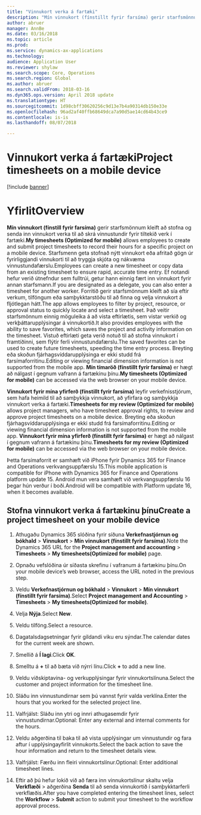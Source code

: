 ```yaml
---
title: "Vinnukort verka á fartæki"
description: "Mín vinnukort (fínstillt fyrir farsíma) gerir starfsmönnum kleift að stofna og senda inn vinnukort verka til að skrá vinnustundir fyrir tiltekið verk í fartæki."
author: abruer
manager: AnnBe
ms.date: 03/16/2018
ms.topic: article
ms.prod: 
ms.service: dynamics-ax-applications
ms.technology: 
audience: Application User
ms.reviewer: shylaw
ms.search.scope: Core, Operations
ms.search.region: Global
ms.author: abruer
ms.search.validFrom: 2018-03-16
ms.dyn365.ops.version: April 2018 update
ms.translationtype: HT
ms.sourcegitcommit: 1d98cbff30620256c9d13e7b4a90314db150e33e
ms.openlocfilehash: 96ad2af40ffb68649dca7a90d5ae14cd64b43ce9
ms.contentlocale: is-is
ms.lasthandoff: 08/07/2018

---
```


# <a name="project-timesheets-on-a-mobile-device"></a><span data-ttu-id="8102d-103">Vinnukort verka á fartæki</span><span class="sxs-lookup"><span data-stu-id="8102d-103">Project timesheets on a mobile device</span></span>

[!include [banner](../includes/banner.md)]

# <a name="overview"></a><span data-ttu-id="8102d-104">Yfirlit</span><span class="sxs-lookup"><span data-stu-id="8102d-104">Overview</span></span>

<span data-ttu-id="8102d-105">**Mín vinnukort (fínstill fyrir farsíma)** gerir starfsmönnum kleift að stofna og senda inn vinnukort verka til að skrá vinnustundir fyrir tiltekið verk í fartæki.</span><span class="sxs-lookup"><span data-stu-id="8102d-105">**My timesheets (Optimized for mobile)** allows employees to create and submit project timesheets to record their hours for a specific project on a mobile device.</span></span> <span data-ttu-id="8102d-106">Starfsmenn geta stofnað nýtt vinnukort eða afritað gögn úr fyrirliggjandi vinnukorti til að tryggja skjóta og nákvæma vinnustundafærslu.</span><span class="sxs-lookup"><span data-stu-id="8102d-106">Employees can create a new timesheet or copy data from an existing timesheet to ensure rapid, accurate time entry.</span></span> <span data-ttu-id="8102d-107">Ef notandi hefur verið útnefndur sem fulltrúi, getur hann einnig fært inn vinnukort fyrir annan starfsmann.</span><span class="sxs-lookup"><span data-stu-id="8102d-107">If you are designated as a delegate, you can also enter a timesheet for another worker.</span></span> <span data-ttu-id="8102d-108">Forritið gerir starfsmönnum kleift að sía eftir verkum, tilföngum eða samþykktarstöðu til að finna og velja vinnukort á fljótlegan hátt.</span><span class="sxs-lookup"><span data-stu-id="8102d-108">The app allows employees to filter by project, resource, or approval status to quickly locate and select a timesheet.</span></span> <span data-ttu-id="8102d-109">Það veitir starfsmönnum einnig möguleika á að vista eftirlætis, sem vistar verkið og verkþáttarupplýsingar á vinnukortið.</span><span class="sxs-lookup"><span data-stu-id="8102d-109">It also provides employees with the ability to save favorites, which saves the project and activity information on the timesheet.</span></span> <span data-ttu-id="8102d-110">Vistuð eftirlæti geta verið notuð til að stofna vinnukort í framtíðinni, sem flýtir ferli vinnustundafærslu.</span><span class="sxs-lookup"><span data-stu-id="8102d-110">The saved favorites can be used to create future timesheets, speeding the time entry process.</span></span> <span data-ttu-id="8102d-111">Breyting eða skoðun fjárhagsvíddarupplýsinga er ekki studd frá farsímaforritinu.</span><span class="sxs-lookup"><span data-stu-id="8102d-111">Editing or viewing financial dimension information is not supported from the mobile app.</span></span> <span data-ttu-id="8102d-112">**Mín tímaröð (fínstillt fyrir farsíma)** er hægt að nálgast í gegnum vafrann á fartækinu þínu.</span><span class="sxs-lookup"><span data-stu-id="8102d-112">**My timesheets (Optimized for mobile)** can be accessed via the web browser on your mobile device.</span></span>

<span data-ttu-id="8102d-113">**Vinnukort fyrir mína yfirferð (fínstillt fyrir farsíma)** leyfir verkefnisstjórum, sem hafa heimild til að samþykkja vinnukort, að yfirfara og samþykkja vinnukort verka á fartæki.</span><span class="sxs-lookup"><span data-stu-id="8102d-113">**Timesheets for my review (Optimized for mobile)** allows project managers, who have timesheet approval rights, to review and approve project timesheets on a mobile device.</span></span> <span data-ttu-id="8102d-114">Breyting eða skoðun fjárhagsvíddarupplýsinga er ekki studd frá farsímaforritinu.</span><span class="sxs-lookup"><span data-stu-id="8102d-114">Editing or viewing financial dimension information is not supported from the mobile app.</span></span> <span data-ttu-id="8102d-115">**Vinnukort fyrir mína yfirferð (fínstillt fyrir farsíma)** er hægt að nálgast í gegnum vafrann á fartækinu þínu.</span><span class="sxs-lookup"><span data-stu-id="8102d-115">**Timesheets for my review (Optimized for mobile)** can be accessed via the web browser on your mobile device.</span></span>

<span data-ttu-id="8102d-116">Þetta farsímaforrit er samhæft við iPhone fyrir Dynamics 365 for Finance and Operations verkvangsuppfærslu 15.</span><span class="sxs-lookup"><span data-stu-id="8102d-116">This mobile application is compatible for iPhone with Dynamics 365 for Finance and Operations platform update 15.</span></span>
<span data-ttu-id="8102d-117">Android mun vera samhæft við verkvangsuppfærslu 16 þegar hún verður í boði.</span><span class="sxs-lookup"><span data-stu-id="8102d-117">Android will be compatible with Platform update 16, when it becomes available.</span></span>

<a name="create-a-project-timesheet-on-your-mobile-device"></a><span data-ttu-id="8102d-118">Stofna vinnukort verka á fartækinu þínu</span><span class="sxs-lookup"><span data-stu-id="8102d-118">Create a project timesheet on your mobile device</span></span>
------------------------------------------------

1.  <span data-ttu-id="8102d-119">Athugaðu Dynamics 365 slóðina fyrir síðuna **Verkefnastjórnun og bókhald** \> **Vinnukort** \> **Mín vinnukort (fínstillt fyrir farsíma)**.</span><span class="sxs-lookup"><span data-stu-id="8102d-119">Note the Dynamics 365 URL for the **Project management and accounting** \> **Timesheets** \> **My timesheets(Optimized for mobile)** page.</span></span>

2.  <span data-ttu-id="8102d-120">Opnaðu vefslóðina úr síðasta skrefinu í vafranum á fartækinu þínu.</span><span class="sxs-lookup"><span data-stu-id="8102d-120">On your mobile device’s web browser, access the URL noted in the previous step.</span></span>
 
3.  <span data-ttu-id="8102d-121">Veldu **Verkefnastjórnun og bókhald** \> **Vinnukort** \> **Mín vinnukort (fínstillt fyrir farsíma)**.</span><span class="sxs-lookup"><span data-stu-id="8102d-121">Select **Project management and Accounting** \> **Timesheets** \> **My timesheets(Optimized for mobile)**.</span></span>

4.  <span data-ttu-id="8102d-122">Velja **Nýja**.</span><span class="sxs-lookup"><span data-stu-id="8102d-122">Select **New**.</span></span>

5.  <span data-ttu-id="8102d-123">Veldu tilföng.</span><span class="sxs-lookup"><span data-stu-id="8102d-123">Select a resource.</span></span>

6.  <span data-ttu-id="8102d-124">Dagatalsdagsetningar fyrir gildandi viku eru sýndar.</span><span class="sxs-lookup"><span data-stu-id="8102d-124">The calendar dates for the current week are shown.</span></span>

7.  <span data-ttu-id="8102d-125">Smellið á **Í lagi**.</span><span class="sxs-lookup"><span data-stu-id="8102d-125">Click **OK**.</span></span>

8.  <span data-ttu-id="8102d-126">Smelltu á **+** til að bæta við nýrri línu.</span><span class="sxs-lookup"><span data-stu-id="8102d-126">Click **+** to add a new line.</span></span>

9.  <span data-ttu-id="8102d-127">Veldu viðskiptavina- og verkupplýsingar fyrir vinnukortslínuna.</span><span class="sxs-lookup"><span data-stu-id="8102d-127">Select the customer and project information for the timesheet line.</span></span>

10. <span data-ttu-id="8102d-128">Sláðu inn vinnustundirnar sem þú vannst fyrir valda verklína.</span><span class="sxs-lookup"><span data-stu-id="8102d-128">Enter the hours that you worked for the selected project line.</span></span>

11. <span data-ttu-id="8102d-129">Valfrjálst: Sláðu inn ytri og innri athugasemdir fyrir vinnustundirnar.</span><span class="sxs-lookup"><span data-stu-id="8102d-129">Optional: Enter any external and internal comments for the hours.</span></span>

12. <span data-ttu-id="8102d-130">Veldu aðgerðina til baka til að vista upplýsingar um vinnustundir og fara aftur í upplýsingayfirlit vinnukorts.</span><span class="sxs-lookup"><span data-stu-id="8102d-130">Select the back action to save the hour information and return to the timesheet details view.</span></span>

13. <span data-ttu-id="8102d-131">Valfrjálst: Færðu inn fleiri vinnukortslínur.</span><span class="sxs-lookup"><span data-stu-id="8102d-131">Optional: Enter additional timesheet lines.</span></span>

14. <span data-ttu-id="8102d-132">Eftir að þú hefur lokið við að færa inn vinnukortslínur skaltu velja **Verkflæði** \> aðgerðina **Senda** til að senda vinnukortið í samþykktarferli verkflæðis.</span><span class="sxs-lookup"><span data-stu-id="8102d-132">After you have completed entering the timesheet lines, select the **Workflow** \> **Submit** action to submit your timesheet to the workflow approval process.</span></span>

